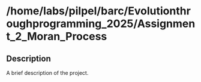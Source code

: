 # /home/labs/pilpel/barc/Evolutionthroughprogramming_2025/Assignment_2_Moran_Process
## Description
A brief description of the project.
